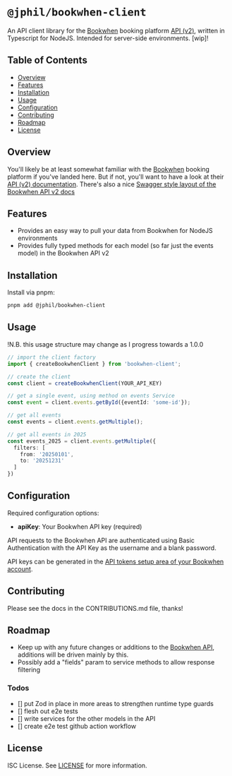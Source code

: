 # `@jphil/bookwhen-client`

An API client library for the [Bookwhen](https://www.bookwhen.com) booking platform [API (v2)](https://api.bookwhen.com/v2), written in Typescript for NodeJS. Intended for server-side environments. \[wip\]!

## Table of Contents

- [Overview](#overview)
- [Features](#features)
- [Installation](#installation)
- [Usage](#usage)
- [Configuration](#configuration)
- [Contributing](#contributing)
- [Roadmap](#roadmap)
- [License](#license)

## Overview

You'll likely be at least somewhat familiar with the [Bookwhen](https://www.bookwhen.com) booking platform if you've landed here. But if not, you'll want to have a look at their [API (v2) documentation](https://api.bookwhen.com/v2). There's also a nice [Swagger style layout of the Bookwhen API v2 docs](https://petstore.swagger.io/?url=https://api.bookwhen.com/v2/openapi.yaml)

## Features

- Provides an easy way to pull your data from Bookwhen for NodeJS environments
- Provides fully typed methods for each model (so far just the events model) in the Bookwhen API v2

## Installation

Install via pnpm:

```bash
pnpm add @jphil/bookwhen-client
```

## Usage

!N.B. this usage structure may change as I progress towards a 1.0.0

```typescript
// import the client factory
import { createBookwhenClient } from 'bookwhen-client';

// create the client
const client = createBookwhenClient(YOUR_API_KEY)

// get a single event, using method on events Service
const event = client.events.getById({eventId: 'some-id'});

// get all events
const events = client.events.getMultiple();

// get all events in 2025
const events_2025 = client.events.getMultiple({
  filters: [
    from: '20250101',
    to: '20251231'
  ]
})

```

## Configuration

Required configuration options:

- **apiKey**: Your Bookwhen API key (required)

API requests to the Bookwhen API are authenticated using Basic Authentication with the API Key as the username and a blank password.

API keys can be generated in the [API tokens setup area of your Bookwhen account](https://YOUR-ACCOUNT-NAME.bookwhen.com/settings/api_access_permission_sets).

## Contributing

Please see the docs in the CONTRIBUTIONS.md file, thanks!

## Roadmap

- Keep up with any future changes or additions to the [Bookwhen API](https://api.bookwhen.com/v2), additions will be driven mainly by this.
- Possibly add a "fields" param to service methods to allow response filtering

### Todos
- [] put Zod in place in more areas to strengthen runtime type guards
- [] flesh out e2e tests
- [] write services for the other models in the API
- [] create e2e test github action workflow

## License

ISC License. See [LICENSE](LICENSE) for more information.
